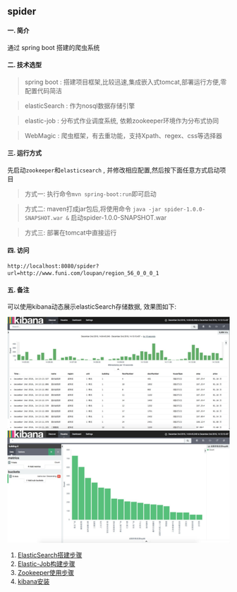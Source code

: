 ## spider

#### 一. 简介

  通过 spring boot 搭建的爬虫系统

#### 二. 技术选型

> spring boot : 搭建项目框架,比较迅速,集成嵌入式tomcat,部署运行方便,零配置代码简洁

> elasticSearch : 作为nosql数据存储引擎

> elastic-job : 分布式作业调度系统, 依赖zookeeper环境作为分布式协同

> WebMagic : 爬虫框架，有去重功能，支持Xpath、regex、css等选择器

#### 三. 运行方式

  先启动`zookeeper`和`elasticsearch` , 并修改相应配置,然后按下面任意方式启动项目

>  方式一: 执行命令`mvn spring-boot:run`即可启动

>  方式二: maven打成jar包后,将使用命令 `java -jar spider-1.0.0-SNAPSHOT.war &` 启动spider-1.0.0-SNAPSHOT.war

>  方式三: 部署在tomcat中直接运行


#### 四. 访问

    http://localhost:8080/spider?url=http://www.funi.com/loupan/region_56_0_0_0_1

#### 五. 备注

  可以使用kibana动态展示elasticSearch存储数据, 效果图如下:

  ![kibana-1](web/src/main/webapp/image/kibana-1.png)
  ![kibana-2](web/src/main/webapp/image/kibana-2.png)

1. [ElasticSearch搭建步骤](http://blog.csdn.net/zhengyong15984285623/article/details/52260396)
2. [Elastic-Job构建步骤](http://blog.csdn.net/zhengyong15984285623/article/details/52345931)
3. [Zookeeper使用步骤](http://blog.csdn.net/zhengyong15984285623/article/details/53323131)
4. [kibana安装](http://blog.csdn.net/zhengyong15984285623/article/details/53412925)





